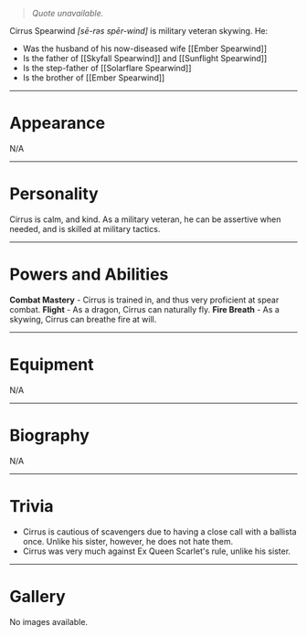 > *Quote unavailable.*


Cirrus Spearwind *\[sē-rəs spēr-wind\]* is military veteran skywing. He:
- Was the husband of his now-diseased wife [[Ember Spearwind]]
- Is the father of [[Skyfall Spearwind]] and [[Sunflight Spearwind]]
- Is the step-father of [[Solarflare Spearwind]]
- Is the brother of [[Ember Spearwind]]

***
# Appearance
N/A
***
# Personality
Cirrus is calm, and kind. As a military veteran, he can be assertive when needed, and is skilled at military tactics.
***
# Powers and Abilities
**Combat Mastery** - Cirrus is trained in, and thus very proficient at spear combat.
**Flight** - As a dragon, Cirrus can naturally fly.
**Fire Breath** - As a skywing, Cirrus can breathe fire at will.
***
# Equipment
N/A
***
# Biography
N/A
***
# Trivia
- Cirrus is cautious of scavengers due to having a close call with a ballista once. Unlike his sister, however, he does not hate them.
- Cirrus was very much against Ex Queen Scarlet's rule, unlike his sister. 
***
# Gallery
No images available.